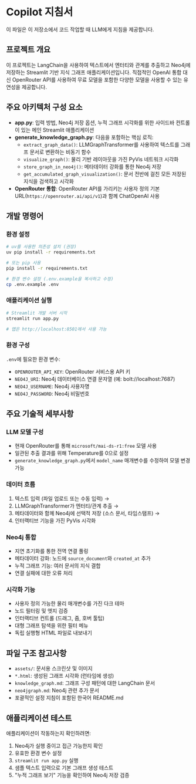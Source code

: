 # Copilot 지침서

이 파일은 이 저장소에서 코드 작업할 때 LLM에게 지침을 제공합니다.

## 프로젝트 개요

이 프로젝트는 LangChain을 사용하여 텍스트에서 엔터티와 관계를 추출하고 Neo4j에 저장하는 Streamlit 기반 지식 그래프 애플리케이션입니다. 직접적인 OpenAI 통합 대신 OpenRouter API를 사용하여 무료 모델을 포함한 다양한 모델을 사용할 수 있는 유연성을 제공합니다.

## 주요 아키텍처 구성 요소

- **app.py**: 입력 방법, Neo4j 저장 옵션, 누적 그래프 시각화를 위한 사이드바 컨트롤이 있는 메인 Streamlit 애플리케이션
- **generate_knowledge_graph.py**: 다음을 포함하는 핵심 로직:
  - `extract_graph_data()`: LLMGraphTransformer를 사용하여 텍스트를 그래프 문서로 변환하는 비동기 함수
  - `visualize_graph()`: 물리 기반 레이아웃을 가진 PyVis 네트워크 시각화
  - `store_graph_in_neo4j()`: 메타데이터 강화를 통한 Neo4j 저장
  - `get_accumulated_graph_visualization()`: 문서 전반에 걸친 모든 저장된 지식을 검색하고 시각화
- **OpenRouter 통합**: OpenRouter API를 가리키는 사용자 정의 기본 URL(`https://openrouter.ai/api/v1`)과 함께 ChatOpenAI 사용

## 개발 명령어

### 환경 설정
```bash
# uv를 사용한 의존성 설치 (권장)
uv pip install -r requirements.txt

# 또는 pip 사용
pip install -r requirements.txt

# 환경 변수 설정 (.env.example을 복사하고 수정)
cp .env.example .env
```

### 애플리케이션 실행
```bash
# Streamlit 개발 서버 시작
streamlit run app.py

# 앱은 http://localhost:8501에서 사용 가능
```

### 환경 구성
`.env`에 필요한 환경 변수:
- `OPENROUTER_API_KEY`: OpenRouter 서비스용 API 키
- `NEO4J_URI`: Neo4j 데이터베이스 연결 문자열 (예: bolt://localhost:7687)
- `NEO4J_USERNAME`: Neo4j 사용자명
- `NEO4J_PASSWORD`: Neo4j 비밀번호

## 주요 기술적 세부사항

### LLM 모델 구성
- 현재 OpenRouter를 통해 `microsoft/mai-ds-r1:free` 모델 사용
- 일관된 추출 결과를 위해 Temperature를 0으로 설정
- `generate_knowledge_graph.py`에서 `model_name` 매개변수를 수정하여 모델 변경 가능

### 데이터 흐름
1. 텍스트 입력 (파일 업로드 또는 수동 입력) → 
2. LLMGraphTransformer가 엔터티/관계 추출 → 
3. 메타데이터와 함께 Neo4j에 선택적 저장 (소스 문서, 타임스탬프) → 
4. 인터랙티브 기능을 가진 PyVis 시각화

### Neo4j 통합
- 지연 초기화를 통한 전역 연결 풀링
- 메타데이터 강화: 노드에 `source_document`와 `created_at` 추가
- 누적 그래프 기능: 여러 문서의 지식 결합
- 연결 실패에 대한 오류 처리

### 시각화 기능
- 사용자 정의 가능한 물리 매개변수를 가진 다크 테마
- 노드 필터링 및 엣지 검증
- 인터랙티브 컨트롤 (드래그, 줌, 호버 툴팁)
- 대형 그래프 탐색을 위한 필터 메뉴
- 독립 실행형 HTML 파일로 내보내기

## 파일 구조 참고사항

- `assets/`: 문서용 스크린샷 및 이미지
- `*.html`: 생성된 그래프 시각화 (런타임에 생성)
- `knowledge_graph.md`: 그래프 구성 패턴에 대한 LangChain 문서
- `neo4jgraph.md`: Neo4j 관련 추가 문서
- 포괄적인 설정 지침이 포함된 한국어 README.md

## 애플리케이션 테스트

애플리케이션이 작동하는지 확인하려면:
1. Neo4j가 실행 중이고 접근 가능한지 확인
2. 유효한 환경 변수 설정
3. `streamlit run app.py` 실행
4. 샘플 텍스트 입력으로 기본 그래프 생성 테스트
5. "누적 그래프 보기" 기능을 확인하여 Neo4j 저장 검증